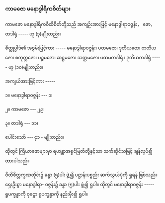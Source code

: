 ### ကာမဇော မနောဒွါရိကစိတ်များ

ကာမဇော မနောဒွါရိကဝီထိစိတ်တို့သည် အကျဉ်းအားဖြင့် မနောဒွါရာဝဇ္ဇန်း， ဇော， တဒါရုံ ----- ဟု
(၃)မျိုးတည်း။

စိတ္တုပ္ပါဒ်၏ အစွမ်းဖြင့်ကား ----- မနောဒွါရာဝဇ္ဇန်း၊ ပထမဇော၊ ဒုတိယဇော၊ တတိယဇော၊ စတုတ္ထဇော၊
ပဉ္စမဇော၊ ဆဋ္ဌမဇော၊ သတ္တမဇော၊ ပထမတဒါရုံ ၊ ဒုတိယတဒါရုံ ----- ဟု (၁၀)မျိုးတည်း။

အကျယ်အားဖြင့်ကား -----

၁။ မနောဒွါရာဝဇ္ဇန်း --- ၁၊

၂။ ကာမဇော --- ၂၉၊

၃။ တဒါရုံ --- ၁၁၊

ပေါင်းသော် --- ၄၁ - မျိုးတည်း။

ထိုတွင် ကြိယာဇောများမှာ ရဟန္တာအရှင်မြတ်တို့နှင့်သာ သက်ဆိုင်သဖြင့် ချန်လှပ်၍ ထားပါသည်။

ဝီထိစိတ္တက္ခဏတိုင်း၌ ခန္ဓာ (၅)ပါး ဖွဲ့၍ ပဋ္ဌာန်းပစ္စည်း ဆက်သွယ်ပုံကို ရှုရန် ဖြစ်သည်။ ရှေးဦးစွာ မနောဒွါရာ-
ဝဇ္ဇန်း၌ ခန္ဓာ (၅)ပါး ဖွဲ့၍ ရှုပါ။ ထိုတွင် မနောဒွါရာဝဇ္ဇန်း ----- ရူပက္ခန္ဓာကို ဝုဋ္ဌော ရူပက္ခန္ဓာကို နည်းမှီး၍ ရှုပါ။
